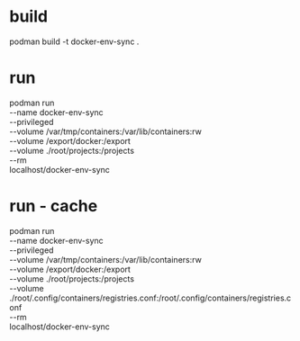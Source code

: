# build
podman build -t docker-env-sync .

# run
podman run \
--name docker-env-sync \
--privileged \
--volume /var/tmp/containers:/var/lib/containers:rw \
--volume /export/docker:/export \
--volume ./root/projects:/projects \
--rm \
localhost/docker-env-sync

# run - cache
podman run \
--name docker-env-sync \
--privileged \
--volume /var/tmp/containers:/var/lib/containers:rw \
--volume /export/docker:/export \
--volume ./root/projects:/projects \
--volume ./root/.config/containers/registries.conf:/root/.config/containers/registries.conf \
--rm \
localhost/docker-env-sync

